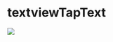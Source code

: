# textviewTapText
![](https://build.appcenter.ms/v0.1/apps/0bd701b5-805f-4fc1-87f3-be2fb42eaacc/branches/master/badge)

